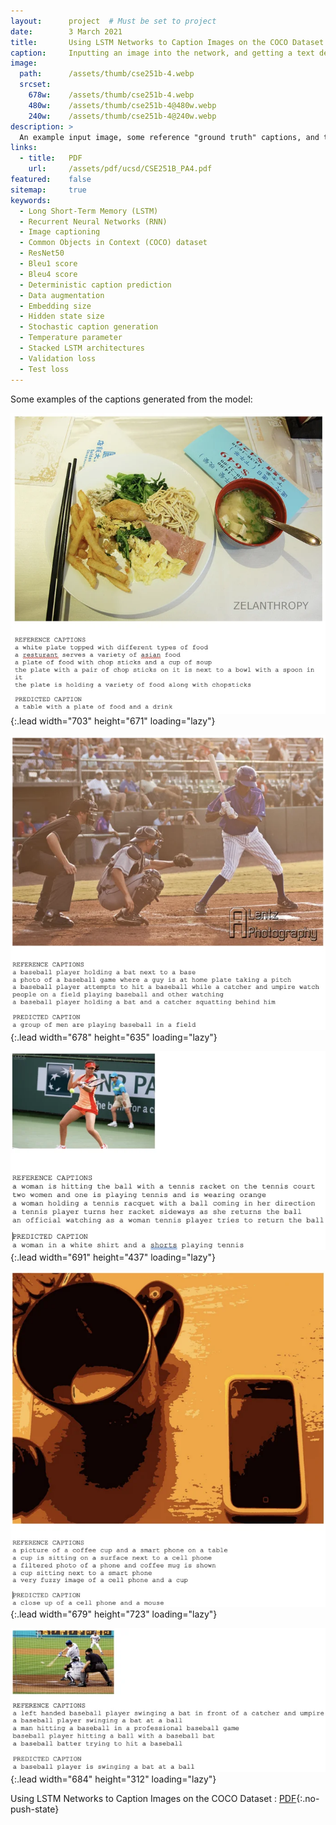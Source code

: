 ```yaml
---
layout:      project  # Must be set to project
date:        3 March 2021
title:       Using LSTM Networks to Caption Images on the COCO Dataset
caption:     Inputting an image into the network, and getting a text description of the image as output.
image:
  path:      /assets/thumb/cse251b-4.webp
  srcset:
    678w:    /assets/thumb/cse251b-4.webp
    480w:    /assets/thumb/cse251b-4@480w.webp
    240w:    /assets/thumb/cse251b-4@240w.webp
description: >
  An example input image, some reference "ground truth" captions, and the model's predicted caption.
links:
  - title:   PDF
    url:     /assets/pdf/ucsd/CSE251B_PA4.pdf
featured:    false
sitemap:     true
keywords:
  - Long Short-Term Memory (LSTM)
  - Recurrent Neural Networks (RNN)
  - Image captioning
  - Common Objects in Context (COCO) dataset
  - ResNet50
  - Bleu1 score
  - Bleu4 score
  - Deterministic caption prediction
  - Data augmentation
  - Embedding size
  - Hidden state size
  - Stochastic caption generation
  - Temperature parameter
  - Stacked LSTM architectures
  - Validation loss
  - Test loss
---
```


Some examples of the captions generated from the model:

![1.webp](/assets/webp/cse251b/1.webp){:.lead width="703" height="671" loading="lazy"}

![2.webp](/assets/webp/cse251b/2.webp){:.lead width="678" height="635" loading="lazy"}

![3.webp](/assets/webp/cse251b/3.webp){:.lead width="691" height="437" loading="lazy"}

![4.webp](/assets/webp/cse251b/4.webp){:.lead width="679" height="723" loading="lazy"}

![5.webp](/assets/webp/cse251b/5.webp){:.lead width="684" height="312" loading="lazy"}

Using LSTM Networks to Caption Images on the COCO Dataset
: [PDF](/assets/pdf/ucsd/CSE251B_PA4.pdf){:.no-push-state}

<object data="/assets/pdf/ucsd/CSE251B_PA4.pdf" width="100%" height="1000" type="application/pdf"></object>
